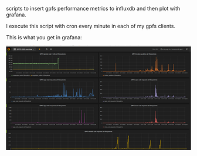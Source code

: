 scripts to insert gpfs performance metrics to influxdb and then plot with grafana.

I execute this script with cron every minute in each of my gpfs clients.

This is what you get in grafana:

![alt tag](https://raw.githubusercontent.com/pescobar/influxdb/master/screenshots/gpfs-stats-1.png)

